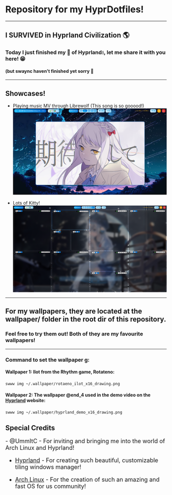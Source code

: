 # Repository for my HyprDotfiles!
---
## I SURVIVED in Hyprland Civilization 🌎️
### Today I just finished my 🍚 of Hyprland💧, let me share it with you here! 😁
#### (but swaync haven't finished yet sorry 🥲

---

## Showcases!

- Playing music MV through Librewolf (This song is so gooood!)
![](images/playing_music.png)

- Lots of Kitty!
![](images/lots_of_kitties.png)

---

## For my wallpapers, they are located at the wallpaper/ folder in the root dir of this repository.


### Feel free to try them out! Both of they are my favourite wallpapers!

<hr>

### Command to set the wallpaper g:

#### Wallpaper 1: Ilot from the Rhythm game, Rotateno:
<code>swww img ~/.wallpaper/rotaeno_ilot_x16_drawing.png</code>
<br>

#### Wallpaper 2: The wallpaper @end_4 used in the demo video on the [Hyprland](https://hyprland.org/) website:
<code>swww img ~/.wallpaper/hyprland_demo_x16_drawing.png</code>

## Special Credits 
<font size="4">
- @UmmItC - For inviting and bringing me into the world of Arch Linux and Hyprland!

- [Hyprland](https://hyprland.org/) - For creating such beautiful, customizable tiling windows manager!

- [Arch Linux](https://archlinux.org/) - For the creation of such an amazing and fast OS for us community!
</font>